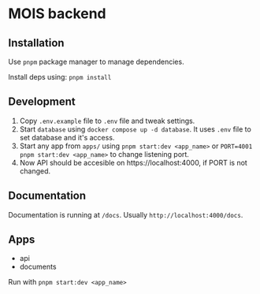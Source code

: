 # MOIS backend

## Installation

Use `pnpm` package manager to manage dependencies.

Install deps using: `pnpm install`

## Development

1. Copy `.env.example` file to `.env` file and tweak settings.
2. Start `database` using `docker compose up -d database`. It uses `.env` file to set database and it's access.
3. Start any app from `apps/` using `pnpm start:dev <app_name>` or `PORT=4001 pnpm start:dev <app_name>` to change
   listening port.
4. Now API should be accesible on https://localhost:4000, if PORT is not changed.


## Documentation

Documentation is running at `/docs`. Usually `http://localhost:4000/docs`.


## Apps

- api
- documents

Run with `pnpm start:dev <app_name>`



